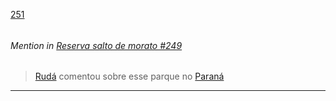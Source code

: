 [251](https://github.com/guilhermeprokisch/ideias/issues/251) 
###### 




 ######  Mention in [Reserva salto de morato #249](Reserva-salto-de-morato-#249)  
 > [Rudá](Rudá) comentou sobre esse parque no [Paraná](Paraná)

-------------------------------------------------------------------------------

